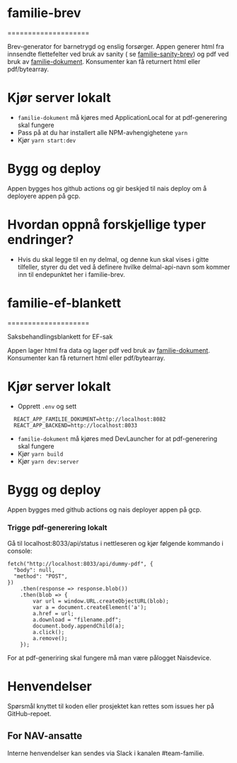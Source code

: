 # familie-brev
====================

Brev-generator for barnetrygd og enslig forsørger.
Appen generer html fra innsendte flettefelter ved bruk av sanity (
se [familie-sanity-brev](https://github.com/navikt/familie-sanity-brev)) og pdf ved bruk
av [familie-dokument](https://github.com/navikt/familie-dokument).
Konsumenter kan få returnert html eller pdf/bytearray.

# Kjør server lokalt

* `familie-dokument` må kjøres med ApplicationLocal for at pdf-generering skal fungere
* Pass på at du har installert alle NPM-avhengighetene `yarn`
* Kjør `yarn start:dev`

# Bygg og deploy

Appen bygges hos github actions og gir beskjed til nais deploy om å deployere appen på gcp.

# Hvordan oppnå forskjellige typer endringer?

* Hvis du skal legge til en ny delmal, og denne kun skal vises i gitte tilfeller, styrer du det ved å definere hvilke
  delmal-api-navn som kommer inn til endepunktet her i familie-brev.

# familie-ef-blankett
====================

Saksbehandlingsblankett for EF-sak

Appen lager html fra data og lager pdf ved bruk av [familie-dokument](https://github.com/navikt/familie-dokument).
Konsumenter kan få returnert html eller pdf/bytearray.

# Kjør server lokalt

* Opprett `.env` og sett
```
  REACT_APP_FAMILIE_DOKUMENT=http://localhost:8082
  REACT_APP_BACKEND=http://localhost:8033
```
* `familie-dokument` må kjøres med DevLauncher for at pdf-generering skal fungere
* Kjør `yarn build`
* Kjør `yarn dev:server`

# Bygg og deploy

Appen bygges med github actions og nais deployer appen på gcp. 

### Trigge pdf-generering lokalt

Gå til localhost:8033/api/status i nettleseren og kjør følgende kommando i console:
```
fetch("http://localhost:8033/api/dummy-pdf", {
  "body": null,
  "method": "POST",
})        
    .then(response => response.blob())
    .then(blob => {
        var url = window.URL.createObjectURL(blob);
        var a = document.createElement('a');
        a.href = url;
        a.download = "filename.pdf";
        document.body.appendChild(a); 
        a.click();    
        a.remove();           
    });
```
For at pdf-generiring skal fungere må man være pålogget Naisdevice.

# Henvendelser

Spørsmål knyttet til koden eller prosjektet kan rettes som issues her på GitHub-repoet.

## For NAV-ansatte

Interne henvendelser kan sendes via Slack i kanalen #team-familie.